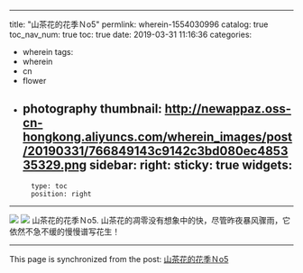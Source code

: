 
---
title: "山茶花的花季Ｎo5"
permlink: wherein-1554030996
catalog: true
toc_nav_num: true
toc: true
date: 2019-03-31 11:16:36
categories:
- wherein
tags:
- wherein
- cn
- flower
- photography
thumbnail: http://newappaz.oss-cn-hongkong.aliyuncs.com/wherein_images/post/20190331/766849143c9142c3bd080ec485335329.png
sidebar:
    right:
        sticky: true
widgets:
    -
        type: toc
        position: right
---


![](http://newappaz.oss-cn-hongkong.aliyuncs.com/wherein_images/post/20190331/766849143c9142c3bd080ec485335329.png)
![](http://newappaz.oss-cn-hongkong.aliyuncs.com/wherein_images/post/20190331/2e2247b65f794b8692f5379d397162a9.png)
山茶花的花季Ｎo5.
山茶花的凋零没有想象中的快，尽管昨夜暴风骤雨，它依然不急不缓的慢慢谱写花生！


- - -

This page is synchronized from the post: [山茶花的花季Ｎo5](https://steemit.com/@m18207319997/wherein-1554030996)
